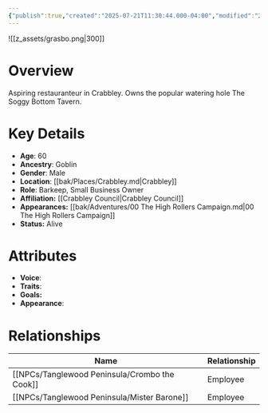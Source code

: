 ```yaml
---
{"publish":true,"created":"2025-07-21T11:30:44.000-04:00","modified":"2025-10-17T10:21:40.447-04:00","cssclasses":""}
---
```


![[z_assets/grasbo.png|300]]

# Overview
Aspiring restauranteur in Crabbley. Owns the popular watering hole The Soggy Bottom Tavern.

# Key Details
- **Age**: 60
- **Ancestry**: Goblin
- **Gender**: Male
- **Location**: [[bak/Places/Crabbley.md\|Crabbley]]
- **Role**: Barkeep, Small Business Owner
- **Affiliation:** [[Crabbley Council\|Crabbley Council]]
- **Appearances:** [[bak/Adventures/00 The High Rollers Campaign.md\|00 The High Rollers Campaign]]
- **Status:** Alive

# Attributes
- **Voice**: 
- **Traits**: 
- **Goals:** 
- **Appearance**: 

# Relationships

| Name                | Relationship |
| ------------------- | ------------ |
| [[NPCs/Tanglewood Peninsula/Crombo the Cook]] | Employee     |
| [[NPCs/Tanglewood Peninsula/Mister Barone]]   | Employee     |
